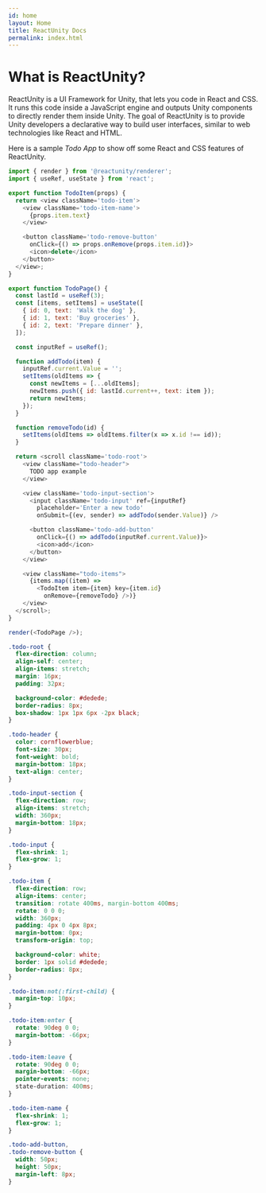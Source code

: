 ```yaml
---
id: home
layout: Home
title: ReactUnity Docs
permalink: index.html
---
```


<HomepageHero />

# What is ReactUnity?

ReactUnity is a UI Framework for Unity, that lets you code in React and CSS. It runs this code inside a JavaScript engine and outputs Unity components to directly render them inside Unity. The goal of ReactUnity is to provide Unity developers a declarative way to build user interfaces, similar to web technologies like React and HTML.

Here is a sample _Todo App_ to show off some React and CSS features of ReactUnity.

<Sandpack>

```js
import { render } from '@reactunity/renderer';
import { useRef, useState } from 'react';

export function TodoItem(props) {
  return <view className='todo-item'>
    <view className='todo-item-name'>
      {props.item.text}
    </view>

    <button className='todo-remove-button'
      onClick={() => props.onRemove(props.item.id)}>
      <icon>delete</icon>
    </button>
  </view>;
}

export function TodoPage() {
  const lastId = useRef(3);
  const [items, setItems] = useState([
    { id: 0, text: 'Walk the dog' },
    { id: 1, text: 'Buy groceries' },
    { id: 2, text: 'Prepare dinner' },
  ]);

  const inputRef = useRef();

  function addTodo(item) {
    inputRef.current.Value = '';
    setItems(oldItems => {
      const newItems = [...oldItems];
      newItems.push({ id: lastId.current++, text: item });
      return newItems;
    });
  }

  function removeTodo(id) {
    setItems(oldItems => oldItems.filter(x => x.id !== id));
  }

  return <scroll className='todo-root'>
    <view className="todo-header">
      TODO app example
    </view>

    <view className='todo-input-section'>
      <input className='todo-input' ref={inputRef}
        placeholder='Enter a new todo'
        onSubmit={(ev, sender) => addTodo(sender.Value)} />

      <button className='todo-add-button'
        onClick={() => addTodo(inputRef.current.Value)}>
        <icon>add</icon>
      </button>
    </view>

    <view className="todo-items">
      {items.map((item) =>
        <TodoItem item={item} key={item.id}
          onRemove={removeTodo} />)}
    </view>
  </scroll>;
}

render(<TodoPage />);
```

```css
.todo-root {
  flex-direction: column;
  align-self: center;
  align-items: stretch;
  margin: 16px;
  padding: 32px;

  background-color: #dedede;
  border-radius: 8px;
  box-shadow: 1px 1px 6px -2px black;
}

.todo-header {
  color: cornflowerblue;
  font-size: 30px;
  font-weight: bold;
  margin-bottom: 18px;
  text-align: center;
}

.todo-input-section {
  flex-direction: row;
  align-items: stretch;
  width: 360px;
  margin-bottom: 18px;
}

.todo-input {
  flex-shrink: 1;
  flex-grow: 1;
}

.todo-item {
  flex-direction: row;
  align-items: center;
  transition: rotate 400ms, margin-bottom 400ms;
  rotate: 0 0 0;
  width: 360px;
  padding: 4px 0 4px 8px;
  margin-bottom: 0px;
  transform-origin: top;

  background-color: white;
  border: 1px solid #dedede;
  border-radius: 8px;
}

.todo-item:not(:first-child) {
  margin-top: 10px;
}

.todo-item:enter {
  rotate: 90deg 0 0;
  margin-bottom: -66px;
}

.todo-item:leave {
  rotate: 90deg 0 0;
  margin-bottom: -66px;
  pointer-events: none;
  state-duration: 400ms;
}

.todo-item-name {
  flex-shrink: 1;
  flex-grow: 1;
}

.todo-add-button,
.todo-remove-button {
  width: 50px;
  height: 50px;
  margin-left: 8px;
}
```

</Sandpack>

